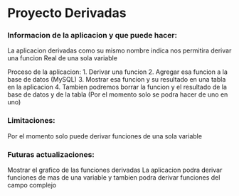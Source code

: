 # Proyecto Derivadas
### Informacion de la aplicacion y que puede hacer:
La aplicacion derivadas como su mismo nombre indica nos permitira derivar una funcion Real de una sola variable

Proceso de la aplicacion:
    1. Derivar una funcion
    2. Agregar esa funcion a la base de datos (MySQL)
    3. Mostrar esa funcion y su resultado en una tabla en la aplicacion
    4. Tambien podremos borrar la funcion y el resultado de la base de datos y de la tabla (Por el momento solo se podra hacer de uno en uno)

### Limitaciones:
Por el momento solo puede derivar funciones de una sola variable

### Futuras actualizaciones:
Mostrar el grafico de las funciones derivadas
La aplicacion podra derivar funciones de mas de una variable y tambien podra derivar funciones del campo complejo